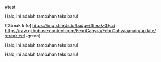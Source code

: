 #test

Halo, ini adalah tambahan teks baru!


![Streak Info](https://img.shields.io/badge/Streak-$(cat https://raw.githubusercontent.com/FebriCahyaa/FebriCahyaa/main/update/streak.txt)-green)


Halo, ini adalah tambahan teks baru!

Halo, ini adalah tambahan teks baru!